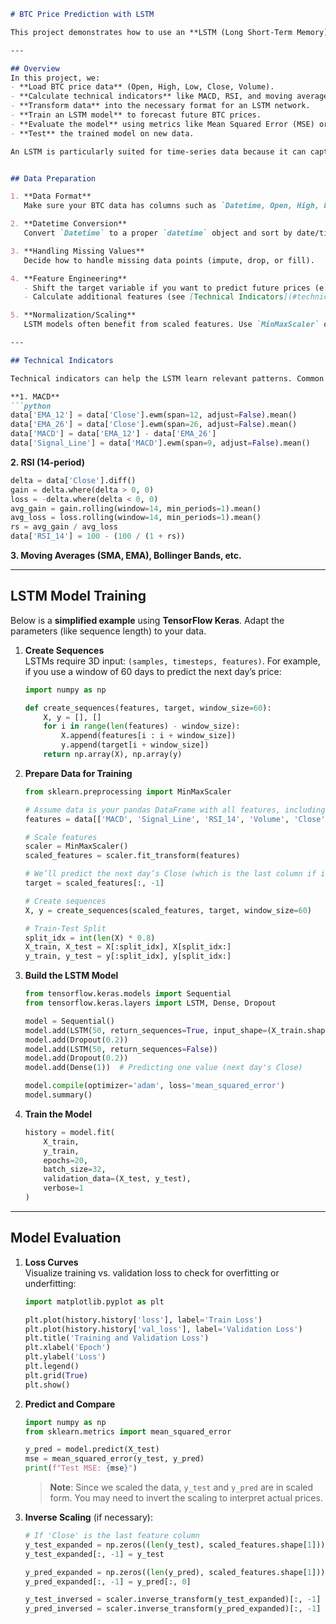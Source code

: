 ```markdown
# BTC Price Prediction with LSTM

This project demonstrates how to use an **LSTM (Long Short-Term Memory)** neural network to predict BTC prices. It includes steps for data preprocessing, calculating technical indicators (e.g., **MACD**, **RSI**), preparing data sequences for LSTM, training the model, and finally testing the model on new data.

---

## Overview
In this project, we:
- **Load BTC price data** (Open, High, Low, Close, Volume).
- **Calculate technical indicators** like MACD, RSI, and moving averages.
- **Transform data** into the necessary format for an LSTM network.
- **Train an LSTM model** to forecast future BTC prices.
- **Evaluate the model** using metrics like Mean Squared Error (MSE) or Mean Absolute Error (MAE).
- **Test** the trained model on new data.

An LSTM is particularly suited for time-series data because it can capture long-term dependencies and temporal patterns more effectively than simple feed-forward networks.


## Data Preparation

1. **Data Format**  
   Make sure your BTC data has columns such as `Datetime, Open, High, Low, Close, Volume`.

2. **Datetime Conversion**  
   Convert `Datetime` to a proper `datetime` object and sort by date/time if needed.

3. **Handling Missing Values**  
   Decide how to handle missing data points (impute, drop, or fill).

4. **Feature Engineering**  
   - Shift the target variable if you want to predict future prices (e.g., next day’s Close).
   - Calculate additional features (see [Technical Indicators](#technical-indicators)).

5. **Normalization/Scaling**  
   LSTM models often benefit from scaled features. Use `MinMaxScaler` or `StandardScaler` from `scikit-learn`.

---

## Technical Indicators

Technical indicators can help the LSTM learn relevant patterns. Common ones include:

**1. MACD**
```python
data['EMA_12'] = data['Close'].ewm(span=12, adjust=False).mean()
data['EMA_26'] = data['Close'].ewm(span=26, adjust=False).mean()
data['MACD'] = data['EMA_12'] - data['EMA_26']
data['Signal_Line'] = data['MACD'].ewm(span=9, adjust=False).mean()
```

**2. RSI (14-period)**
```python
delta = data['Close'].diff()
gain = delta.where(delta > 0, 0)
loss = -delta.where(delta < 0, 0)
avg_gain = gain.rolling(window=14, min_periods=1).mean()
avg_loss = loss.rolling(window=14, min_periods=1).mean()
rs = avg_gain / avg_loss
data['RSI_14'] = 100 - (100 / (1 + rs))
```

**3. Moving Averages (SMA, EMA), Bollinger Bands, etc.**

---

## LSTM Model Training

Below is a **simplified example** using **TensorFlow Keras**. Adapt the parameters (like sequence length) to your data.

1. **Create Sequences**  
   LSTMs require 3D input: `(samples, timesteps, features)`. For example, if you use a window of 60 days to predict the next day’s price:

   ```python
   import numpy as np

   def create_sequences(features, target, window_size=60):
       X, y = [], []
       for i in range(len(features) - window_size):
           X.append(features[i : i + window_size])
           y.append(target[i + window_size])
       return np.array(X), np.array(y)
   ```

2. **Prepare Data for Training**  
   ```python
   from sklearn.preprocessing import MinMaxScaler

   # Assume data is your pandas DataFrame with all features, including 'Close'
   features = data[['MACD', 'Signal_Line', 'RSI_14', 'Volume', 'Close']].values

   # Scale features
   scaler = MinMaxScaler()
   scaled_features = scaler.fit_transform(features)

   # We’ll predict the next day’s Close (which is the last column if included)
   target = scaled_features[:, -1]

   # Create sequences
   X, y = create_sequences(scaled_features, target, window_size=60)

   # Train-Test Split
   split_idx = int(len(X) * 0.8)
   X_train, X_test = X[:split_idx], X[split_idx:]
   y_train, y_test = y[:split_idx], y[split_idx:]
   ```

3. **Build the LSTM Model**  
   ```python
   from tensorflow.keras.models import Sequential
   from tensorflow.keras.layers import LSTM, Dense, Dropout

   model = Sequential()
   model.add(LSTM(50, return_sequences=True, input_shape=(X_train.shape[1], X_train.shape[2])))
   model.add(Dropout(0.2))
   model.add(LSTM(50, return_sequences=False))
   model.add(Dropout(0.2))
   model.add(Dense(1))  # Predicting one value (next day's Close)

   model.compile(optimizer='adam', loss='mean_squared_error')
   model.summary()
   ```

4. **Train the Model**  
   ```python
   history = model.fit(
       X_train,
       y_train,
       epochs=20,
       batch_size=32,
       validation_data=(X_test, y_test),
       verbose=1
   )
   ```

---

## Model Evaluation

1. **Loss Curves**  
   Visualize training vs. validation loss to check for overfitting or underfitting:
   ```python
   import matplotlib.pyplot as plt

   plt.plot(history.history['loss'], label='Train Loss')
   plt.plot(history.history['val_loss'], label='Validation Loss')
   plt.title('Training and Validation Loss')
   plt.xlabel('Epoch')
   plt.ylabel('Loss')
   plt.legend()
   plt.grid(True)
   plt.show()
   ```

2. **Predict and Compare**  
   ```python
   import numpy as np
   from sklearn.metrics import mean_squared_error

   y_pred = model.predict(X_test)
   mse = mean_squared_error(y_test, y_pred)
   print(f"Test MSE: {mse}")
   ```

   > **Note**: Since we scaled the data, `y_test` and `y_pred` are in scaled form. You may need to invert the scaling to interpret actual prices.

3. **Inverse Scaling** (if necessary):  
   ```python
   # If 'Close' is the last feature column
   y_test_expanded = np.zeros((len(y_test), scaled_features.shape[1]))
   y_test_expanded[:, -1] = y_test

   y_pred_expanded = np.zeros((len(y_pred), scaled_features.shape[1]))
   y_pred_expanded[:, -1] = y_pred[:, 0]

   y_test_inversed = scaler.inverse_transform(y_test_expanded)[:, -1]
   y_pred_inversed = scaler.inverse_transform(y_pred_expanded)[:, -1]
   ```
